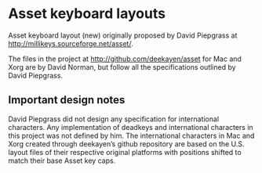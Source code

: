 Asset keyboard layouts
========================

Asset keyboard layout (new) originally proposed by David Piepgrass at http://millikeys.sourceforge.net/asset/.

The files in the project at http://github.com/deekayen/asset for Mac and Xorg are by David Norman, but follow all the specifications outlined by David Piepgrass.

## Important design notes

David Piepgrass did not design any specification for international characters. Any implementation of deadkeys and international characters in this project was not defined by him. The international characters in Mac and Xorg created through deekayen’s github repository are based on the U.S. layout files of their respective original platforms with positions shifted to match their base Asset key caps.